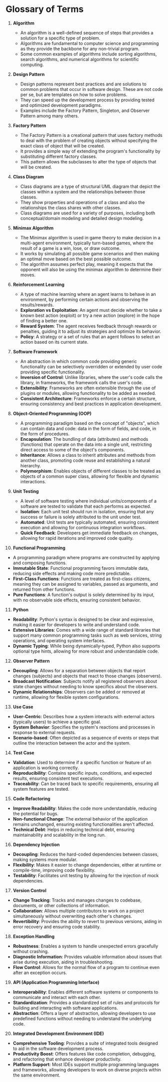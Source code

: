 # Glossary of Terms

1. **Algorithm**
   - An algorithm is a well-defined sequence of steps that provides a solution for a specific type of problem.
   - Algorithms are fundamental to computer science and programming as they provide the backbone for any non-trivial program.
   - Some common examples of algorithms include sorting algorithms, search algorithms, and numerical algorithms for scientific computing.

2. **Design Pattern**
   - Design patterns represent best practices and are solutions to common problems that occur in software design. These are not code per se, but are templates on how to solve problems.
   - They can speed up the development process by providing tested and optimized development paradigms.
   - Examples include the Factory Pattern, Singleton, and Observer Pattern among many others.

3. **Factory Pattern**
   - The Factory Pattern is a creational pattern that uses factory methods to deal with the problem of creating objects without specifying the exact class of object that will be created.
   - It provides a simple way of extending the program's functionality by substituting different factory classes.
   - This pattern allows the subclasses to alter the type of objects that will be created.

4. **Class Diagram**
   - Class diagrams are a type of structural UML diagram that depict the classes within a system and the relationships between those classes.
   - They show properties and operations of a class and also the relationships the class shares with other classes.
   - Class diagrams are used for a variety of purposes, including both conceptual/domain modeling and detailed design modeling.

5. **Minimax Algorithm**
   - The Minimax algorithm is used in game theory to make decision in a multi-agent environment, typically turn-based games, where the result of a game is a win, lose, or draw outcome.
   - It works by simulating all possible game scenarios and then making an optimal move based on the best possible outcome.
   - The algorithm assumes perfect play, meaning it expects that the opponent will also be using the minimax algorithm to determine their moves.


6. **Reinforcement Learning** 
   - A type of machine learning where an agent learns to behave in an environment, by performing certain actions and observing the results/rewards.
   - **Exploration vs Exploitation**: An agent must decide whether to take a known best action (exploit) or try a new action (explore) in the hope of finding a better one.
   - **Reward System**: The agent receives feedback through rewards or penalties, guiding it to adjust its strategies and optimize its behavior.
   - **Policy**: A strategy or a set of rules that an agent follows to select an action based on its current state.

7. **Software Framework** 
   - An abstraction in which common code providing generic functionality can be selectively overridden or extended by user code providing specific functionality.
   - **Inversion of Control**: Unlike libraries, where the user's code calls the library, in frameworks, the framework calls the user's code.
   - **Extensibility**: Frameworks are often extensible through the use of plugins or modules, allowing functionality to be added as needed.
   - **Consistent Architecture**: Frameworks enforce a certain structure, ensuring consistency and best practices in application development.

8. **Object-Oriented Programming (OOP)** 
   - A programming paradigm based on the concept of "objects", which can contain data and code: data in the form of fields, and code, in the form of procedures.
   - **Encapsulation**: The bundling of data (attributes) and methods (functions) that operate on the data into a single unit, restricting direct access to some of the object's components.
   - **Inheritance**: Allows a class to inherit attributes and methods from another class, promoting code reuse and establishing a natural hierarchy.
   - **Polymorphism**: Enables objects of different classes to be treated as objects of a common super class, allowing for flexible and dynamic interactions.

9. **Unit Testing** 
   - A level of software testing where individual units/components of a software are tested to validate that each performs as expected.
   - **Isolation**: Each unit test should run in isolation, ensuring that any success or failure is solely attributed to the unit under test.
   - **Automated**: Unit tests are typically automated, ensuring consistent execution and allowing for continuous integration workflows.
   - **Quick Feedback**: Developers get immediate feedback on changes, allowing for rapid iterations and improved code quality.

10. **Functional Programming** 
   - A programming paradigm where programs are constructed by applying and composing functions.
   - **Immutable State**: Functional programming favors immutable data, reducing side effects and making code more predictable.
   - **First-Class Functions**: Functions are treated as first-class citizens, meaning they can be assigned to variables, passed as arguments, and returned from other functions.
   - **Pure Functions**: A function's output is solely determined by its input, with no observable side effects, ensuring consistent behavior.


11. **Python**
   - **Readability**: Python's syntax is designed to be clear and expressive, making it easier for developers to write and understand code.
   - **Extensive Libraries**: Comes with a wide range of standard libraries that support many common programming tasks such as web services, string operations, and operating system interfaces.
   - **Dynamic Typing**: While being dynamically-typed, Python also supports optional type hints, allowing for more robust and understandable code.

12. **Observer Pattern**
   - **Decoupling**: Allows for a separation between objects that report changes (subjects) and objects that react to those changes (observers).
   - **Broadcast Notification**: Subjects notify all registered observers about state changes without needing to know specifics about the observers.
   - **Dynamic Relationships**: Observers can be added or removed at runtime, allowing for flexible system configurations.

13. **Use Case**
   - **User-Centric**: Describes how a system interacts with external actors (typically users) to achieve a specific goal.
   - **System Behavior**: Specifies the system's reactions and processes in response to external requests.
   - **Scenario-based**: Often depicted as a sequence of events or steps that outline the interaction between the actor and the system.

14. **Test Case**
   - **Validation**: Used to determine if a specific function or feature of an application is working correctly.
   - **Reproducibility**: Contains specific inputs, conditions, and expected results, ensuring consistent test executions.
   - **Traceability**: Can be traced back to specific requirements, ensuring all system features are tested.

15. **Code Refactoring**
   - **Improve Readability**: Makes the code more understandable, reducing the potential for bugs.
   - **Non-functional Change**: The external behavior of the application remains unchanged, ensuring existing functionalities aren't affected.
   - **Technical Debt**: Helps in reducing technical debt, ensuring maintainability and scalability in the long run.

16. **Dependency Injection**
   - **Decoupling**: Reduces the hard-coded dependencies between classes, making systems more modular.
   - **Flexibility**: Makes it easier to change dependencies, either at runtime or compile-time, improving code flexibility.
   - **Testability**: Facilitates unit testing by allowing for the injection of mock dependencies.

17. **Version Control**
   - **Change Tracking**: Tracks and manages changes to codebase, documents, or other collections of information.
   - **Collaboration**: Allows multiple contributors to work on a project simultaneously without overwriting each other's changes.
   - **Revertibility**: Provides the ability to revert to previous versions, aiding in error recovery and ensuring code stability.

18. **Exception Handling**
   - **Robustness**: Enables a system to handle unexpected errors gracefully without crashing.
   - **Diagnostic Information**: Provides valuable information about issues that arise during execution, aiding in troubleshooting.
   - **Flow Control**: Allows for the normal flow of a program to continue even after an exception occurs.

19. **API (Application Programming Interface)**
   - **Interoperability**: Enables different software systems or components to communicate and interact with each other.
   - **Standardization**: Provides a standardized set of rules and protocols for building and interacting with software applications.
   - **Abstraction**: Offers a layer of abstraction, allowing developers to use predefined functions without needing to understand the underlying code.

20. **Integrated Development Environment (IDE)**
   - **Comprehensive Tooling**: Provides a suite of integrated tools designed to aid in the software development process.
   - **Productivity Boost**: Offers features like code completion, debugging, and refactoring that enhance developer productivity.
   - **Platform Support**: Most IDEs support multiple programming languages and frameworks, allowing developers to work on diverse projects within the same environment.

